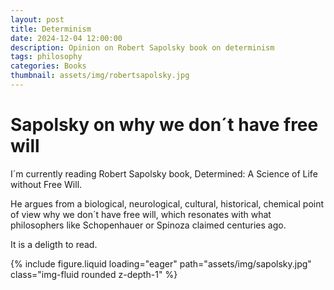 ```yaml
---
layout: post
title: Determinism
date: 2024-12-04 12:00:00
description: Opinion on Robert Sapolsky book on determinism
tags: philosophy
categories: Books
thumbnail: assets/img/robertsapolsky.jpg
---
```

# Sapolsky on why we don´t have free will

I´m currently reading Robert Sapolsky book, Determined: A Science of Life without Free Will.

He argues from a biological, neurological, cultural, historical, chemical point of view why we don´t have free will, which resonates with what philosophers like Schopenhauer or Spinoza claimed centuries ago. 

It is a deligth to read.

<div class="row mt-3">
    <div class="col-sm-6 offset-sm-3  mt-3 mt-md-0">
        {% include figure.liquid loading="eager" path="assets/img/sapolsky.jpg" class="img-fluid rounded z-depth-1" %}
    </div>
</div>
